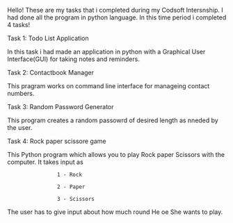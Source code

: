 Hello! These are my tasks that i completed during my Codsoft Intersnship.
I had done all the program in python language.
In this time period i completed 4 tasks!

Task 1: Todo List Application

In this task i had made an application in python with a Graphical User Interface(GUI) for taking notes and reminders.
  
Task 2: Contactbook Manager

This pragram works on command line interface for manageing contact numbers.
  
Task 3: Random Password Generator

This program creates a random passowrd of desired length as nneded by the user.

Task 4: Rock paper scissore game

This Python program which allows you to play Rock paper Scissors with the computer.
It takes input as
  
                    1 - Rock
                    
                    2 - Paper
                    
                    3 - Scissors

  The user has to give input about how much round He oe She wants to play.
